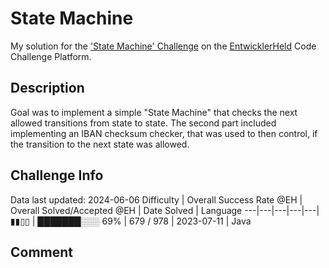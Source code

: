 # State Machine

My solution for the ['State Machine' Challenge](https://platform.entwicklerheld.de/challenge/state-machine?technology=Java) on the [EntwicklerHeld](https://platform.entwicklerheld.de/) Code Challenge Platform.

## Description
Goal was to implement a simple "State Machine" that checks the next allowed transitions from state to state. The second part included implementing an IBAN checksum checker, that was used to then control, if the transition to the next state was allowed.

## Challenge Info
Data last updated: 2024-06-06
Difficulty | Overall Success Rate @EH | Overall Solved/Accepted @EH | Date Solved | Language
---|---|---|---|---|
▮▮▯▯ | ███████░░░ 69% | 679 / 978 | 2023-07-11 | Java

## Comment
